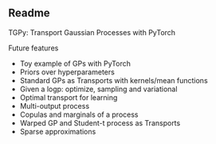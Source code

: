 ## Readme
TGPy: Transport Gaussian Processes with PyTorch

Future features
* Toy example of GPs with PyTorch
* Priors over hyperparameters
* Standard GPs as Transports with kernels/mean functions
* Given a logp: optimize, sampling and variational
* Optimal transport for learning
* Multi-output process
* Copulas and marginals of a process
* Warped GP and Student-t process as Transports
* Sparse approximations